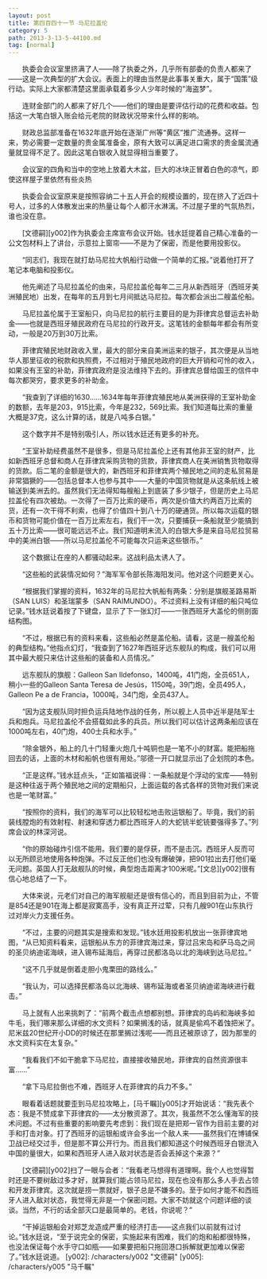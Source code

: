 ```yaml
---
layout: post
title: 第四百四十一节 马尼拉盖伦
category: 5
path: 2013-3-13-5-44100.md
tag: [normal]
---
```


　　执委会会议室里挤满了人——除了执委之外，几乎所有部委的负责人都来了——这是一次典型的扩大会议。表面上的理由当然是此事事关重大，属于“国策”级行动。实际上大家都清楚这里面承载着多少人少年时候的“海盗梦”。

　　连财金部门的人都来了好几个——他们的理由是要评估行动的花费和收益。包括这一大笔白银入账会给元老院的财政状况带来什么样的影响。

　　财政总监部准备在1632年底开始在逐渐广州等“黄区”推广流通券。这样一来，势必需要一定数量的贵金属准备金，原有大致可以满足进口需求的贵金属流通量就显得不足了。因此这笔白银收入就显得相当重要了。

　　会议室的四角和当中的空地上放着大木盆，巨大的冰块正冒着白色的凉气，即使这样屋子里依然有些炎热

　　执委会会议室原来是按照容纳二十五人开会的规模设置的，现在挤入了近四十号人，过多的人体散发出来的热量让每个人都汗水淋漓。不过屋子里的气氛热烈，谁也没在意。

　　[文德嗣][y002]作为执委会主席宣布会议开始。钱水廷提着自己精心准备的一公文包材料上了讲台，示意拉上窗帘——不是为了保密，而是他要用投影仪。

　　“同志们，我现在就打劫马尼拉大帆船行动做一个简单的汇报。”说着他打开了笔记本电脑和投影仪。

　　他先阐述了马尼拉盖伦的由来，马尼拉盖伦每年二三月从新西班牙（西班牙美洲殖民地）出发，在每年的五月到七月间抵达马尼拉。每次都会派出二艘盖伦船。

　　马尼拉盖伦属于王室船只，向马尼拉的航行主要目的是为菲律宾总督运去补助金——也就是西班牙殖民政府在马尼拉的行政开支。这笔钱的金额每年都会有所变动，一般是20万到30万比索。

　　菲律宾殖民地财政收入里，最大的部分来自美洲运来的银子，其次便是从当地华人那里征收的税款和执照费，不过相对于殖民地政府的巨大开销和可怜的收入，如果没有王室的补助，菲律宾政府是没法维持下去的。菲律宾总督给国王的信件中每次都哭穷，要求更多的补助金。

　　“我查到了详细的1630……1634年每年菲律宾殖民地从美洲获得的王室补助金的数额，去年是203，915比索，今年是232，569比索。我们知道每比索的重量大概是37克，这么计算的话，就是八吨多白银。”

　　这个数字并不是特别吸引人，所以钱水廷还有更多的补充。

　　“王室补助经费虽然不是很多，但是马尼拉盖伦上还有其他非王室的财产，比如新西班牙总督和商人在菲律宾采购货物的货款，菲律宾商人在美洲销售货物取得的货款。后二笔的金额是很大的，新西班牙和菲律宾两个殖民地之间的走私贸易是非常猖獗的——包括总督本人也参与其中——大量的中国货物就是从这条航线上被输送到美洲去的。虽然我们无法得知每艘船上到底装了多少银子，但是历史上马尼拉盖伦有四次被劫。一次得了一百万比索的硬币，两次是价值大约两百万比索的货，还有一次干得不利索，也得了价值四十到八十万的硬通货。所以每次运载的银币和货物可能价值在一百万比索左右，我们干一次，只要捕获一条船就至少能搞到五十万比索——很可能远远不止。我们知道明末流入的白银大多是来自马尼拉贸易中的美洲白银——所以马尼拉盖伦不可能每次只运来这些银币。”

　　这个数据让在座的人都骚动起来。这战利品太诱人了。

　　“这些船的武装情况如何？”海军军令部长陈海阳发问。他对这个问题更关心。

　　“根据我们掌握的资料，1632年的马尼拉大帆船有两条：分别是旗舰圣路易斯（SAN LUIS）和圣瑞蒙多（SAN RAIMUNDO）。不过资料上没有详细的船只吨位记录。”钱水廷说着按了下键盘，显示了下一张幻灯——一张西班牙大盖伦的侧剖面结构图。

　　“不过，根据已有的资料来看，这些船必然是盖伦船。请看，这是一艘盖伦船的典型结构。”他指点幻灯，“我查到了1627年西班牙远东舰队的构成，我们可以用其中最大舰只来估计这些船的装备和人员情况。”

　　远东舰队的旗舰：Galleon San Ildefonso，1400吨，41门炮，全员651人，稍小一些的Galleon Santa Teresa de Jesús，1150吨，39门炮，全员495人，Galleon Pe a de Francia，1000吨，34门炮，全员437人。

　　“因为这支舰队同时担负运兵陆地作战的任务，所以舰上人员中近半是陆军士兵和炮兵。马尼拉盖伦不会搭载如此多的兵员。所以我们可以估计这两条船应该在1000吨左右，40门炮，400士兵和水手。”

　　“除金银外，船上的几十门轻重火炮几十吨铜也是一笔不小的财富。能把船拖回去的话，上面的木材和船帆也很有用处。”邬德一开口就显示出了企划院的本色。

　　“正是这样。”钱水廷点头，“正如笛福说得：一条船就是个浮动的宝库——特别是这种往返于两个殖民地之间的定期船只，上面运载的各式各样的货物对我们来说也是一笔财富。”

　　“按照你的资料，我们的海军可以比较轻松地击败运银船了。毕竟，我们的前装线膛炮的有效射程、射速和穿透力都比西班牙人的大蛇铳半蛇铳要强得多了。”列席会议的林深河说。

　　“你的原始碰炸引信不能用。我们要的是俘获，而不是击沉。西班牙人反而可以无所顾忌地使用各种炮弹。不过反正他们也没有爆破弹，把901拉出去打他们毫无问题。英国人打无敌舰队的时候，典型炮击距离才100米呢。”[文总][y002]很有信心地总结了一下。

　　大体来说，元老们对自己的海军舰艇还是很有信心的，而且到目前为止，不管是854还是901在海上都是寂寞高手，没有真正开过荤，只有几艘901在山东执行过对岸火力支援任务。

　　“不过，主要的问题其实是搜索和发现。”钱水廷用投影机放出一张菲律宾地图，“从已知资料看来，运银船从东方的菲律宾海过来，穿过吕宋岛和萨马岛之间的圣贝纳迪诺海峡，进入锡布延海后，再穿过民都洛岛以北的海峡到达马尼拉。”

　　“这不几乎就是倒着走胆小鬼栗田的路线么。”

　　“我认为，可以选择民都洛岛以北海峡、锡布延海或者圣贝纳迪诺海峡进行截击。”

　　马上就有人出来挑刺了：“前两个截击点想都别想。菲律宾的岛屿和海峡多如牛毛，我们哪来那么详细的水文资料？如果搁浅的话，就真是偷鸡不着蚀把米了。尼米兹20世纪开小DD的时候还在那里搁过浅呢——而且还被原谅了，因为那里的水文资料实在太复杂。”

　　“我看我们不如干脆拿下马尼拉，直接接收殖民地，菲律宾的自然资源很丰富……”

　　“拿下马尼拉倒也不难，西班牙人在菲律宾的兵力不多。”

　　眼看着话题就要歪到马尼拉攻略上，[马千瞩][y005]才开始说话：“我先表个态：我是不赞成拿下菲律宾的——太分散资源了。其次，我虽然不怎么懂海军的技术问题。不过有些重要的影响要先考虑到：我们现在是把郑一官作为目前主要的对手和打击对象。打了西班牙的运银船或许会多出一个敌人来——虽然我们在博铺保卫战已经交过手，但是那不算公开行为。而且我们都知道这个时候西班牙白银流入中国的量很大，如果和西班牙人进入敌对状态是否会丢掉这个来源？”

　　[文德嗣][y002]扫了一眼与会者：“我看老马想得有道理啊。我个人也觉得暂时还是不要树敌过多才好，就算我们能占领马尼拉，现在也没有那么多人手去占领和开发菲律宾。这次就是捞一票就好，银子总是不嫌多的。至于如何才能不和西班牙人进入敌对状态，我觉得无非是一个保密问题。大家不妨就这个问题详细的谈谈。当然，不行的话全部灭口是最简单的。老钱，你说呢？”

　　“干掉运银船会对郑芝龙造成严重的经济打击——这点我们以前就有过讨论。”钱水廷说，“至于说完全的保密，实施起来有困难，我们的炮和船都很特殊，也没法保证每个水手守口如瓶——如果要把船只拖回港口拆解就更加难以保密了。”钱水廷说道。
[y002]: /characters/y002 "文德嗣"
[y005]: /characters/y005 "马千瞩"
